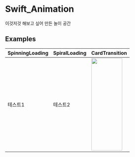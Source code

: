# Swift_Animation
이것저것 해보고 싶어 만든 놀이 공간


## Examples

|SpinningLoading|SpiralLoading|CardTransition|
|---|---|---|
|테스트1|테스트2|<img src="https://user-images.githubusercontent.com/39114237/216034848-4febc1e7-730f-48b7-a957-177fc484517d.gif" width="100" height="300"/>|
